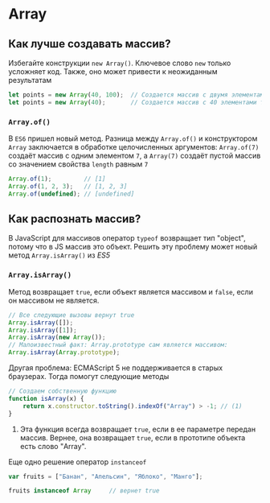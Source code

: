# Array
## Как лучше создавать массив?
Избегайте конструкции `new Array()`. Ключевое слово `new` только усложняет код.
Также, оно может привести к неожиданным результатам
```js
let points = new Array(40, 100);  // Создается массив с двумя элементами (40 и 100)
let points = new Array(40);       // Создается массив с 40 элементами типа undefined!!!!!
```
### `Array.of()`
В `ES6` пришел новый метод. Разница между `Array.of()` и конструктором `Array` заключается в обработке 
целочисленных аргументов: `Array.of(7)` создаёт массив с одним элементом `7`, а `Array(7)` создаёт пустой
массив со значением свойства `length` равным `7`
```js
Array.of(1);         // [1]
Array.of(1, 2, 3);   // [1, 2, 3]
Array.of(undefined); // [undefined]
```
## Как распознать массив?
В JavaScript для массивов оператор `typeof` возвращает тип "object", потому что в JS массив это объект.
Решить эту проблему может новый метод `Array.isArray()` из *ES5*
### `Array.isArray()`
Метод возвращает `true`, если объект является массивом и `false`, если он массивом не является.
```js
// Все следующие вызовы вернут true
Array.isArray([]);
Array.isArray([1]);
Array.isArray(new Array());
// Малоизвестный факт: Array.prototype сам является массивом:
Array.isArray(Array.prototype);
```
Другая проблема: ECMAScript 5 не поддерживается в старых браузерах. Тогда помогут следующие методы
```js
// Создаем собственную функцию 
function isArray(x) {
    return x.constructor.toString().indexOf("Array") > -1; // (1)
}
```

1. Эта функция всегда возвращает `true`, если в ее параметре передан массив. Вернее, она возвращает `true`, 
   если в прототипе объекта есть слово "Array".

Еще одно решение оператор `instanceof`
```js
var fruits = ["Банан", "Апельсин", "Яблоко", "Манго"];

fruits instanceof Array     // вернет true
```